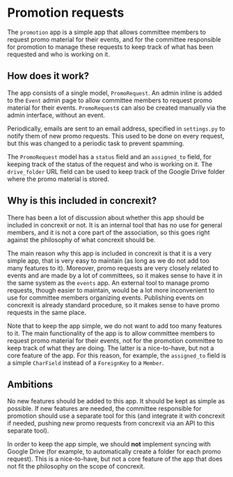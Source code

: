 # Promotion requests
The `promotion` app is a simple app that allows committee members to request promo material for their events, and
for the committee responsible for promotion to manage these requests to keep track of what has been requested and
who is working on it.

## How does it work?
The app consists of a single model, `PromoRequest`. An admin inline is added to the `Event` admin page to allow
committee members to request promo material for their events. `PromoRequest`s can also be created manually via
the admin interface, without an event.

Periodically, emails are sent to an email address, specified in `settings.py` to notify them of new promo requests.
This used to be done on every request, but this was changed to a periodic task to prevent spamming.

The `PromoRequest` model has a `status` field and an `assigned_to` field, for keeping track of the status of the
request and who is working on it. The `drive_folder` URL field can be used to keep track of the Google Drive folder
where the promo material is stored.

## Why is this included in concrexit?
There has been a lot of discussion about whether this app should be included in concrexit or not.
It is an internal tool that has no use for general members, and it is not a core part of the association, so this
goes right against the philosophy of what concrexit should be.

The main reason why this app is included in concrexit is that it is a very simple app, that is very easy to maintain
(as long as we do not add too many features to it). Moreover, promo requests are very closely related to events and are
made by a lot of committees, so it makes sense to have it in the same system as the `events` app.
An external tool to manage promo requests, though easier to maintain, would be a lot more inconvenient to use for
committee members organizing events. Publishing events on concrexit is already standard procedure, so it makes sense
to have promo requests in the same place.

Note that to keep the app simple, we do not want to add too many features to it. The main functionality of the app is
to allow committee members to request promo material for their events, not for the promotion committee to keep track
of what they are doing. The latter is a nice-to-have, but not a core feature of the app. For this reason, for example,
the `assigned_to` field is a simple `CharField` instead of a `ForeignKey` to a `Member`.

## Ambitions
No new features should be added to this app. It should be kept as simple as possible. If new features are needed,
the committee responsible for promotion should use a separate tool for this (and integrate it with concrexit if needed,
pushing new promo requests from concrexit via an API to this separate tool).

In order to keep the app simple, we should **not** implement syncing with Google Drive (for example, to automatically
create a folder for each promo request). This is a nice-to-have, but not a core feature of the app that does not fit the
philosophy on the scope of concrexit.
